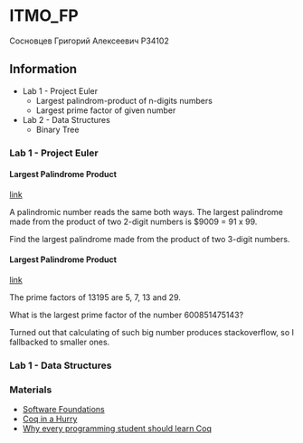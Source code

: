# ITMO_FP

Сосновцев Григорий Алексеевич P34102

## Information

- Lab 1 - Project Euler
    - Largest palindrom-product of n-digits numbers
    - Largest prime factor of given number
- Lab 2 - Data Structures
    - Binary Tree


### Lab 1 - Project Euler

#### Largest Palindrome Product

[link](https://projecteuler.net/problem=4)
<p>A palindromic number reads the same both ways. The largest palindrome made from the product of two 2-digit numbers is $9009 = 91 x 99.</p>
<p>Find the largest palindrome made from the product of two 3-digit numbers.</p>


#### Largest Palindrome Product

[link](https://projecteuler.net/problem=3)
<p>The prime factors of 13195 are 5, 7, 13 and 29.</p>
<p>What is the largest prime factor of the number 600851475143?</p>


Turned out that calculating of such big number produces stackoverflow, so I fallbacked to smaller ones.

### Lab 1 - Data Structures


### Materials

- [Software Foundations](https://softwarefoundations.cis.upenn.edu/)
- [Coq in a Hurry](https://cel.hal.science/inria-00001173) 
- [Why every programming student should learn Coq](https://rubber-duck-typing.com/posts/2018-03-11-why-every-programming-student-should-learn-coq.html) 